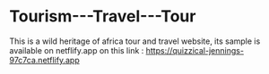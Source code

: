 # Tourism---Travel---Tour

This is a wild heritage of africa tour and travel website, its sample is available on netflify.app 
on this link : 
https://quizzical-jennings-97c7ca.netflify.app 
